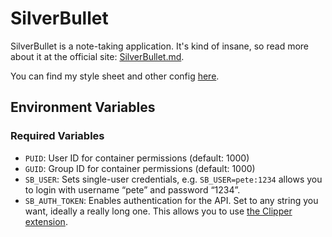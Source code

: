 # SilverBullet

SilverBullet is a note-taking application. It's kind of insane, so read more about it at the official site: [SilverBullet.md](https://silverbullet.md/).

You can find my style sheet and other config [here](https://github.com/mufeedali/silverbullet-config).

## Environment Variables

### Required Variables

- `PUID`: User ID for container permissions (default: 1000)
- `GUID`: Group ID for container permissions (default: 1000)
- `SB_USER`: Sets single-user credentials, e.g. `SB_USER=pete:1234` allows you to login with username “pete” and password “1234”.
- `SB_AUTH_TOKEN`: Enables authentication for the API. Set to any string you want, ideally a really long one. This allows you to use [the Clipper extension](https://github.com/davecburke/silverbullet-clipper).
